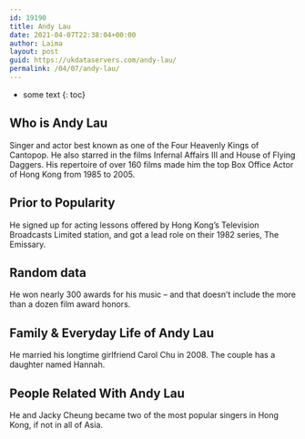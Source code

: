 ```yaml
---
id: 19190
title: Andy Lau
date: 2021-04-07T22:38:04+00:00
author: Laima
layout: post
guid: https://ukdataservers.com/andy-lau/
permalink: /04/07/andy-lau/
---
```


* some text
{: toc}


## Who is Andy Lau
                  
                  
                  
Singer and actor best known as one of the Four Heavenly Kings of Cantopop. He also starred in the films Infernal Affairs III and House of Flying Daggers. His repertoire of over 160 films made him the top Box Office Actor of Hong Kong from 1985 to 2005.
                  
              
            
              
            
                
                
                
## Prior to Popularity
                  
                  
                  
He signed up for acting lessons offered by Hong Kong&#8217;s Television Broadcasts Limited station, and got a lead role on their 1982 series, The Emissary.
                  
              
            
              
            
                
                
                
## Random data
                  
                  
                  
He won nearly 300 awards for his music &#8211; and that doesn&#8217;t include the more than a dozen film award honors.
                  
              
            
              
            
                
                
                
## Family & Everyday Life of Andy Lau
                  
                  
                  
He married his longtime girlfriend Carol Chu in 2008. The couple has a daughter named Hannah. 
                  
              
            
              
            
                
                
                
## People Related With Andy Lau
                  
                  
                  
He and Jacky Cheung became two of the most popular singers in Hong Kong, if not in all of Asia.
                  
              
            
              
            
                
              
            
              
              
            
            
              
            
          
          
          